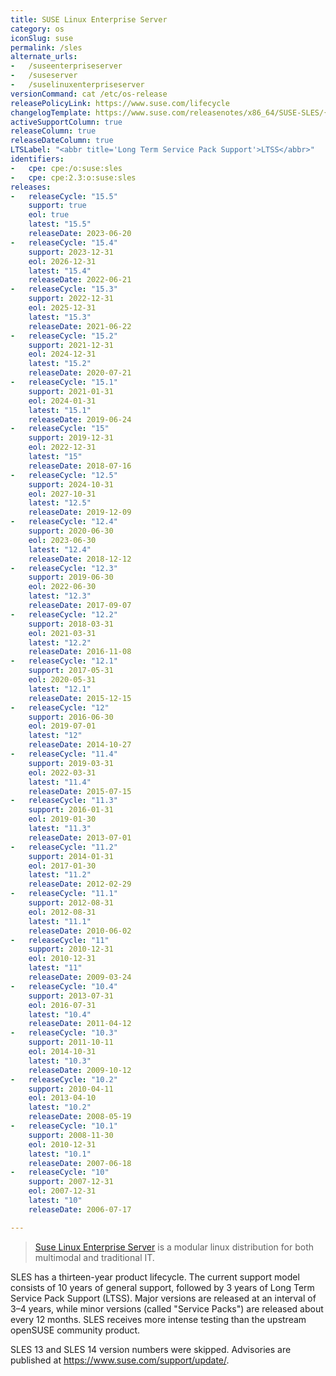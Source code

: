 ```yaml
---
title: SUSE Linux Enterprise Server
category: os
iconSlug: suse
permalink: /sles
alternate_urls:
-   /suseenterpriseserver
-   /suseserver
-   /suselinuxenterpriseserver
versionCommand: cat /etc/os-release
releasePolicyLink: https://www.suse.com/lifecycle
changelogTemplate: https://www.suse.com/releasenotes/x86_64/SUSE-SLES/{{"__LATEST__" | replace:'.','-SP'}}/
activeSupportColumn: true
releaseColumn: true
releaseDateColumn: true
LTSLabel: "<abbr title='Long Term Service Pack Support'>LTSS</abbr>"
identifiers:
-   cpe: cpe:/o:suse:sles
-   cpe: cpe:2.3:o:suse:sles
releases:
-   releaseCycle: "15.5"
    support: true
    eol: true
    latest: "15.5"
    releaseDate: 2023-06-20
-   releaseCycle: "15.4"
    support: 2023-12-31
    eol: 2026-12-31
    latest: "15.4"
    releaseDate: 2022-06-21
-   releaseCycle: "15.3"
    support: 2022-12-31
    eol: 2025-12-31
    latest: "15.3"
    releaseDate: 2021-06-22
-   releaseCycle: "15.2"
    support: 2021-12-31
    eol: 2024-12-31
    latest: "15.2"
    releaseDate: 2020-07-21
-   releaseCycle: "15.1"
    support: 2021-01-31
    eol: 2024-01-31
    latest: "15.1"
    releaseDate: 2019-06-24
-   releaseCycle: "15"
    support: 2019-12-31
    eol: 2022-12-31
    latest: "15"
    releaseDate: 2018-07-16
-   releaseCycle: "12.5"
    support: 2024-10-31
    eol: 2027-10-31
    latest: "12.5"
    releaseDate: 2019-12-09
-   releaseCycle: "12.4"
    support: 2020-06-30
    eol: 2023-06-30
    latest: "12.4"
    releaseDate: 2018-12-12
-   releaseCycle: "12.3"
    support: 2019-06-30
    eol: 2022-06-30
    latest: "12.3"
    releaseDate: 2017-09-07
-   releaseCycle: "12.2"
    support: 2018-03-31
    eol: 2021-03-31
    latest: "12.2"
    releaseDate: 2016-11-08
-   releaseCycle: "12.1"
    support: 2017-05-31
    eol: 2020-05-31
    latest: "12.1"
    releaseDate: 2015-12-15
-   releaseCycle: "12"
    support: 2016-06-30
    eol: 2019-07-01
    latest: "12"
    releaseDate: 2014-10-27
-   releaseCycle: "11.4"
    support: 2019-03-31
    eol: 2022-03-31
    latest: "11.4"
    releaseDate: 2015-07-15
-   releaseCycle: "11.3"
    support: 2016-01-31
    eol: 2019-01-30
    latest: "11.3"
    releaseDate: 2013-07-01
-   releaseCycle: "11.2"
    support: 2014-01-31
    eol: 2017-01-30
    latest: "11.2"
    releaseDate: 2012-02-29
-   releaseCycle: "11.1"
    support: 2012-08-31
    eol: 2012-08-31
    latest: "11.1"
    releaseDate: 2010-06-02
-   releaseCycle: "11"
    support: 2010-12-31
    eol: 2010-12-31
    latest: "11"
    releaseDate: 2009-03-24
-   releaseCycle: "10.4"
    support: 2013-07-31
    eol: 2016-07-31
    latest: "10.4"
    releaseDate: 2011-04-12
-   releaseCycle: "10.3"
    support: 2011-10-11
    eol: 2014-10-31
    latest: "10.3"
    releaseDate: 2009-10-12
-   releaseCycle: "10.2"
    support: 2010-04-11
    eol: 2013-04-10
    latest: "10.2"
    releaseDate: 2008-05-19
-   releaseCycle: "10.1"
    support: 2008-11-30
    eol: 2010-12-31
    latest: "10.1"
    releaseDate: 2007-06-18
-   releaseCycle: "10"
    support: 2007-12-31
    eol: 2007-12-31
    latest: "10"
    releaseDate: 2006-07-17

---
```


> [Suse Linux Enterprise Server](https://www.suse.com/products/server/) is a modular linux distribution for both multimodal and traditional IT.

SLES has a thirteen-year product lifecycle. The current support model consists of 10 years of general support, followed by 3 years of Long Term Service Pack Support (LTSS). Major versions are released at an interval of 3–4 years, while minor versions (called "Service Packs") are released about every 12 months. SLES receives more intense testing than the upstream openSUSE community product.

SLES 13 and SLES 14 version numbers were skipped. Advisories are published at <https://www.suse.com/support/update/>.
